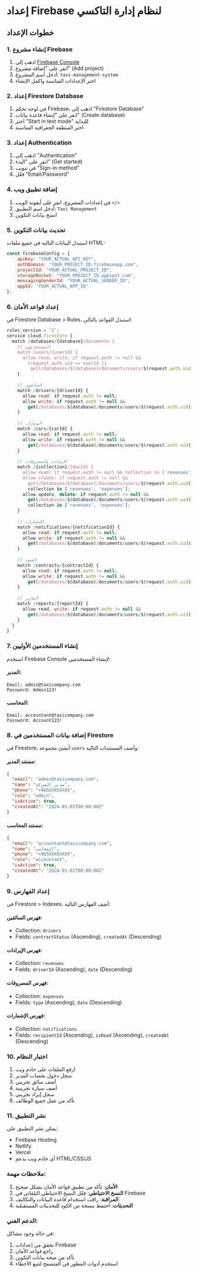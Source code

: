 # إعداد Firebase لنظام إدارة التاكسي

## خطوات الإعداد

### 1. إنشاء مشروع Firebase

1. اذهب إلى [Firebase Console](https://console.firebase.google.com/)
2. انقر على "إضافة مشروع" (Add project)
3. أدخل اسم المشروع: `taxi-management-system`
4. اختر الإعدادات المناسبة واكمل الإنشاء

### 2. إعداد Firestore Database

1. في لوحة تحكم Firebase، اذهب إلى "Firestore Database"
2. انقر على "إنشاء قاعدة بيانات" (Create database)
3. اختر "Start in test mode" للبداية
4. اختر المنطقة الجغرافية المناسبة

### 3. إعداد Authentication

1. اذهب إلى "Authentication"
2. انقر على "البدء" (Get started)
3. في تبويب "Sign-in method"
4. فعّل "Email/Password"

### 4. إضافة تطبيق ويب

1. في إعدادات المشروع، انقر على أيقونة الويب `</>`
2. أدخل اسم التطبيق: `Taxi Management`
3. انسخ بيانات التكوين

### 5. تحديث بيانات التكوين

استبدل البيانات التالية في جميع ملفات HTML:

```javascript
const firebaseConfig = {
    apiKey: "YOUR_ACTUAL_API_KEY",
    authDomain: "YOUR_PROJECT_ID.firebaseapp.com",
    projectId: "YOUR_ACTUAL_PROJECT_ID",
    storageBucket: "YOUR_PROJECT_ID.appspot.com",
    messagingSenderId: "YOUR_ACTUAL_SENDER_ID",
    appId: "YOUR_ACTUAL_APP_ID"
};
```

### 6. إعداد قواعد الأمان

في Firestore Database > Rules، استبدل القواعد بالتالي:

```javascript
rules_version = '2';
service cloud.firestore {
  match /databases/{database}/documents {
    // المستخدمون
    match /users/{userId} {
      allow read, write: if request.auth != null && 
        (request.auth.uid == userId || 
         get(/databases/$(database)/documents/users/$(request.auth.uid)).data.role == 'admin');
    }
    
    // السائقون
    match /drivers/{driverId} {
      allow read: if request.auth != null;
      allow write: if request.auth != null && 
        get(/databases/$(database)/documents/users/$(request.auth.uid)).data.role in ['admin', 'accountant'];
    }
    
    // السيارات
    match /cars/{carId} {
      allow read: if request.auth != null;
      allow write: if request.auth != null && 
        get(/databases/$(database)/documents/users/$(request.auth.uid)).data.role in ['admin', 'accountant'];
    }
    
    // الإيرادات والمصروفات
    match /{collection}/{docId} {
      allow read: if request.auth != null && collection in ['revenues', 'expenses'];
      allow create: if request.auth != null && 
        get(/databases/$(database)/documents/users/$(request.auth.uid)).data.role in ['admin', 'accountant'] &&
        collection in ['revenues', 'expenses'];
      allow update, delete: if request.auth != null && 
        get(/databases/$(database)/documents/users/$(request.auth.uid)).data.role == 'admin' &&
        collection in ['revenues', 'expenses'];
    }
    
    // الإشعارات
    match /notifications/{notificationId} {
      allow read: if request.auth != null;
      allow write: if request.auth != null && 
        get(/databases/$(database)/documents/users/$(request.auth.uid)).data.role in ['admin', 'accountant'];
    }
    
    // العقود
    match /contracts/{contractId} {
      allow read: if request.auth != null;
      allow write: if request.auth != null && 
        get(/databases/$(database)/documents/users/$(request.auth.uid)).data.role in ['admin', 'accountant'];
    }
    
    // التقارير
    match /reports/{reportId} {
      allow read, write: if request.auth != null && 
        get(/databases/$(database)/documents/users/$(request.auth.uid)).data.role in ['admin', 'accountant'];
    }
  }
}
```

### 7. إنشاء المستخدمين الأوليين

استخدم Firebase Console لإنشاء المستخدمين:

#### المدير:
```
Email: admin@taxicompany.com
Password: Admin123!
```

#### المحاسب:
```
Email: accountant@taxicompany.com  
Password: Account123!
```

### 8. إضافة بيانات المستخدمين في Firestore

في Firestore، أنشئ مجموعة `users` وأضف المستندات التالية:

#### مستند المدير:
```json
{
  "email": "admin@taxicompany.com",
  "name": "مدير الشركة",
  "phone": "+965XXXXXXXX",
  "role": "admin",
  "isActive": true,
  "createdAt": "2024-01-01T00:00:00Z"
}
```

#### مستند المحاسب:
```json
{
  "email": "accountant@taxicompany.com",
  "name": "المحاسب",
  "phone": "+965XXXXXXXX", 
  "role": "accountant",
  "isActive": true,
  "createdAt": "2024-01-01T00:00:00Z"
}
```

### 9. إعداد الفهارس

في Firestore > Indexes، أضف الفهارس التالية:

#### فهرس السائقين:
- Collection: `drivers`
- Fields: `contractStatus` (Ascending), `createdAt` (Descending)

#### فهرس الإيرادات:
- Collection: `revenues`  
- Fields: `driverId` (Ascending), `date` (Descending)

#### فهرس المصروفات:
- Collection: `expenses`
- Fields: `type` (Ascending), `date` (Descending)

#### فهرس الإشعارات:
- Collection: `notifications`
- Fields: `recipientId` (Ascending), `isRead` (Ascending), `createdAt` (Descending)

### 10. اختبار النظام

1. ارفع الملفات على خادم ويب
2. سجل دخول بحساب المدير
3. أضف سائق تجريبي
4. أضف سيارة تجريبية
5. سجل إيراد تجريبي
6. تأكد من عمل جميع الوظائف

### 11. نشر التطبيق

يمكن نشر التطبيق على:
- Firebase Hosting
- Netlify
- Vercel
- أي خادم ويب يدعم HTML/CSS/JS

### ملاحظات مهمة:

1. **الأمان**: تأكد من تطبيق قواعد الأمان بشكل صحيح
2. **النسخ الاحتياطي**: فعّل النسخ الاحتياطي التلقائي في Firebase
3. **المراقبة**: راقب استخدام قاعدة البيانات والتكاليف
4. **التحديثات**: احتفظ بنسخة من الكود للتحديثات المستقبلية

### الدعم الفني:

في حالة وجود مشاكل:
1. تحقق من إعدادات Firebase
2. راجع قواعد الأمان
3. تأكد من صحة بيانات التكوين
4. استخدم أدوات المطور في المتصفح لتتبع الأخطاء

